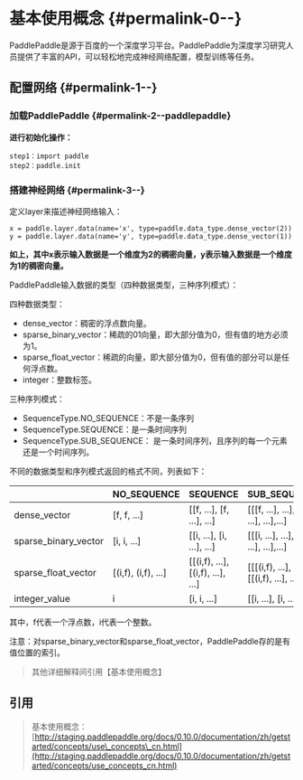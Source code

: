 # 基本使用概念 {#permalink-0--}

PaddlePaddle是源于百度的一个深度学习平台。PaddlePaddle为深度学习研究人员提供了丰富的API，可以轻松地完成神经网络配置，模型训练等任务。

## 配置网络 {#permalink-1--}

### 加载PaddlePaddle {#permalink-2--paddlepaddle}

**进行初始化操作：**

```
step1：import paddle
step2：paddle.init
```

### 搭建神经网络 {#permalink-3--}

定义layer来描述神经网络输入：

```
x = paddle.layer.data(name='x', type=paddle.data_type.dense_vector(2))
y = paddle.layer.data(name='y', type=paddle.data_type.dense_vector(1))
```

**如上，其中x表示输入数据是一个维度为2的稠密向量，y表示输入数据是一个维度为1的稠密向量。**

PaddlePaddle输入数据的类型（四种数据类型，三种序列模式）：

四种数据类型：

* dense\_vector：稠密的浮点数向量。
* sparse\_binary\_vector：稀疏的01向量，即大部分值为0，但有值的地方必须为1。
* sparse\_float\_vector：稀疏的向量，即大部分值为0，但有值的部分可以是任何浮点数。
* integer：整数标签。

三种序列模式：

* SequenceType.NO\_SEQUENCE：不是一条序列
* SequenceType.SEQUENCE：是一条时间序列
* SequenceType.SUB\_SEQUENCE： 是一条时间序列，且序列的每一个元素还是一个时间序列。

不同的数据类型和序列模式返回的格式不同，列表如下：

|  | NO\_SEQUENCE | SEQUENCE | SUB\_SEQUENCE |
| :--- | :--- | :--- | :--- |
| dense\_vector | \[f, f, ...\] | \[\[f, ...\], \[f, ...\], ...\] | \[\[\[f, ...\], ...\], \[\[f, ...\], ...\],...\] |
| sparse\_binary\_vector | \[i, i, ...\] | \[\[i, ...\], \[i, ...\], ...\] | \[\[\[i, ...\], ...\], \[\[i, ...\], ...\],...\] |
| sparse\_float\_vector | \[\(i,f\), \(i,f\), ...\] | \[\[\(i,f\), ...\], \[\(i,f\), ...\], ...\] | \[\[\[\(i,f\), ...\], ...\], \[\[\(i,f\), ...\], ...\],...\] |
| integer\_value | i | \[i, i, ...\] | \[\[i, ...\], \[i, ...\], ...\] |

其中，f代表一个浮点数，i代表一个整数。

注意：对sparse\_binary\_vector和sparse\_float\_vector，PaddlePaddle存的是有值位置的索引。

> 其他详细解释间引用【基本使用概念】

## 引用

> 基本使用概念：[http://staging.paddlepaddle.org/docs/0.10.0/documentation/zh/getstarted/concepts/use\_concepts\_cn.html](http://staging.paddlepaddle.org/docs/0.10.0/documentation/zh/getstarted/concepts/use_concepts_cn.html)



